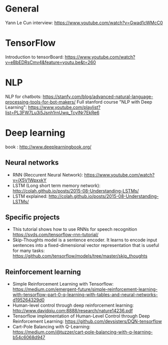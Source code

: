 
# General

Yann Le Cun interview: https://www.youtube.com/watch?v=Gwad1cWMcC0


# TensorFlow
Introduction to tensorBoard: https://www.youtube.com/watch?v=eBbEDRsCmv4&feature=youtu.be&t=260

# NLP
NLP for chatbots: https://stanfy.com/blog/advanced-natural-language-processing-tools-for-bot-makers/
Full stanford course "NLP with Deep Learning": https://www.youtube.com/playlist?list=PL3FW7Lu3i5Jsnh1rnUwq_TcylNr7EkRe6

# Deep learning
book : http://www.deeplearningbook.org/

## Neural networks
- RNN (Reccurent Neural Network): https://www.youtube.com/watch?v=iX5V1WpxxkY
- LSTM (Long short term memory network): http://colah.github.io/posts/2015-08-Understanding-LSTMs/
- LSTM explained: http://colah.github.io/posts/2015-08-Understanding-LSTMs/

## Specific projects
- This tutorial shows how to use RNNs for speech recognition https://svds.com/tensorflow-rnn-tutorial/
- Skip-Thoughts model is a sentence encoder. It learns to encode input sentences into a fixed-dimensional vector representation that is useful for many tasks: https://github.com/tensorflow/models/tree/master/skip_thoughts

## Reinforcement learning
- Simple Reinforcement Learning with Tensorflow: https://medium.com/emergent-future/simple-reinforcement-learning-with-tensorflow-part-0-q-learning-with-tables-and-neural-networks-d195264329d0
- Human-level control through deep reinforcement learning: http://www.davidqiu.com:8888/research/nature14236.pdf
- Tensorflow implementation of Human-Level Control through Deep Reinforcement Learning: https://github.com/devsisters/DQN-tensorflow
- Cart-Pole Balancing with Q-Learning: https://medium.com/@tuzzer/cart-pole-balancing-with-q-learning-b54c6068d947
